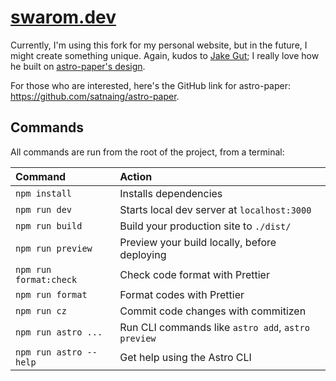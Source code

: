 # [swarom.dev](https://www.swarom.dev/)

Currently, I'm using this fork for my personal website, but in the future, I might create something unique. Again, kudos to [Jake Gut](https://www.linkedin.com/in/jakegut/); I really love how he built on [astro-paper's design](https://astro-paper.pages.dev/).

For those who are interested, here's the GitHub link for astro-paper: https://github.com/satnaing/astro-paper.

## Commands

All commands are run from the root of the project, from a terminal:

| Command                | Action                                             |
| :--------------------- | :------------------------------------------------- |
| `npm install`          | Installs dependencies                              |
| `npm run dev`          | Starts local dev server at `localhost:3000`        |
| `npm run build`        | Build your production site to `./dist/`            |
| `npm run preview`      | Preview your build locally, before deploying       |
| `npm run format:check` | Check code format with Prettier                    |
| `npm run format`       | Format codes with Prettier                         |
| `npm run cz`           | Commit code changes with commitizen                |
| `npm run astro ...`    | Run CLI commands like `astro add`, `astro preview` |
| `npm run astro --help` | Get help using the Astro CLI                       |